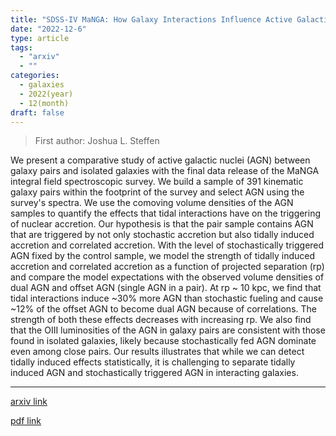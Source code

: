 ```yaml
---
title: "SDSS-IV MaNGA: How Galaxy Interactions Influence Active Galactic Nuclei"
date: "2022-12-6"
type: article
tags:
  - "arxiv"
  - ""
categories:
  - galaxies
  - 2022(year)
  - 12(month)
draft: false
---
```


> First author: Joshua L. Steffen

 We present a comparative study of active galactic nuclei (AGN) between galaxy
pairs and isolated galaxies with the final data release of the MaNGA integral
field spectroscopic survey. We build a sample of 391 kinematic galaxy pairs
within the footprint of the survey and select AGN using the survey's spectra.
We use the comoving volume densities of the AGN samples to quantify the effects
that tidal interactions have on the triggering of nuclear accretion. Our
hypothesis is that the pair sample contains AGN that are triggered by not only
stochastic accretion but also tidally induced accretion and correlated
accretion. With the level of stochastically triggered AGN fixed by the control
sample, we model the strength of tidally induced accretion and correlated
accretion as a function of projected separation (rp) and compare the model
expectations with the observed volume densities of dual AGN and offset AGN
(single AGN in a pair). At rp ~ 10 kpc, we find that tidal interactions induce
~30% more AGN than stochastic fueling and cause ~12% of the offset AGN to
become dual AGN because of correlations. The strength of both these effects
decreases with increasing rp. We also find that the OIII luminosities of the
AGN in galaxy pairs are consistent with those found in isolated galaxies,
likely because stochastically fed AGN dominate even among close pairs. Our
results illustrates that while we can detect tidally induced effects
statistically, it is challenging to separate tidally induced AGN and
stochastically triggered AGN in interacting galaxies.

---
[arxiv link](http://arxiv.org/abs/2212.02677v1)

[pdf link](http://arxiv.org/pdf/2212.02677v1)